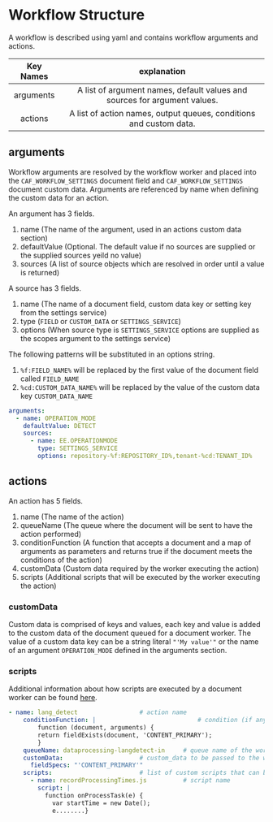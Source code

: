 # Workflow Structure

A workflow is described using yaml and contains workflow arguments and actions.


|  Key Names  |    explanation     |  
|:------------------:|:-------------------:|
| arguments | A list of argument names, default values and sources for argument values. |
| actions | A list of action names, output queues, conditions and custom data.  |

## arguments

Workflow arguments are resolved by the workflow worker and placed into the `CAF_WORKFLOW_SETTINGS` document field and `CAF_WORKFLOW_SETTINGS` document custom data. Arguments are referenced by name when defining the custom data for an action.

An argument has 3 fields.

1. name (The name of the argument, used in an actions custom data section)
2. defaultValue (Optional. The default value if no sources are supplied or the supplied sources yeild no value)
3. sources (A list of source objects which are resolved in order until a value is returned)

A source has 3 fields.

1. name (The name of a document field, custom data key or setting key from the settings service)
2. type (`FIELD` or `CUSTOM_DATA` or `SETTINGS_SERVICE`)
3. options (When source type is `SETTINGS_SERVICE` options are supplied as the scopes argument to the settings service)

The following patterns will be substituted in an options string.

1. `%f:FIELD_NAME%` will be replaced by the first value of the document field called `FIELD_NAME`
2. `%cd:CUSTOM_DATA_NAME%` will be replaced by the value of the custom data key `CUSTOM_DATA_NAME`

```yaml
arguments:
  - name: OPERATION_MODE
    defaultValue: DETECT
    sources:
      - name: EE.OPERATIONMODE
        type: SETTINGS_SERVICE
        options: repository-%f:REPOSITORY_ID%,tenant-%cd:TENANT_ID%
```

## actions

An action has 5 fields.

1. name (The name of the action)
2. queueName (The queue where the document will be sent to have the action performed)
3. conditionFunction (A function that accepts a document and a map of arguments as parameters and returns true if the document meets the conditions of the action)
4. customData (Custom data required by the worker executing the action) 
5. scripts (Additional scripts that will be executed by the worker executing the action)

### customData

Custom data is comprised of keys and values, each key and value is added to the custom data of the document queued for a document worker. The value of a custom data key can be a string literal `"'My value'"` or the name of an argument `OPERATION_MODE` defined in the arguments section.

### scripts

Additional information about how scripts are executed by a document worker can be found [here](https://github.com/CAFDataProcessing/worker-document#document-worker-event-handlers).

```yaml
- name: lang_detect					# action name					
    conditionFunction: |                           	# condition (if any) for the worker to be actioned
        function (document, arguments) { 
        return fieldExists(document, 'CONTENT_PRIMARY'); 
        }
    queueName: dataprocessing-langdetect-in		# queue name of the worker
    customData:						# custom_data to be passed to the worker
      fieldSpecs: "'CONTENT_PRIMARY'"
    scripts:						# list of custom scripts that can be passed to the worker
      - name: recordProcessingTimes.js			# script name
        script: |
          function onProcessTask(e) {
            var startTime = new Date();
            e........}
```
